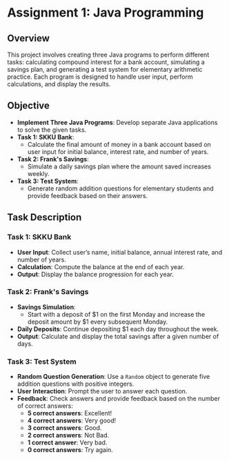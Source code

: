 # Assignment 1: Java Programming

## Overview
This project involves creating three Java programs to perform different tasks: calculating compound interest for a bank account, simulating a savings plan, and generating a test system for elementary arithmetic practice. Each program is designed to handle user input, perform calculations, and display the results.

## Objective
- **Implement Three Java Programs**: Develop separate Java applications to solve the given tasks.
- **Task 1: SKKU Bank**:
  - Calculate the final amount of money in a bank account based on user input for initial balance, interest rate, and number of years.
- **Task 2: Frank's Savings**:
  - Simulate a daily savings plan where the amount saved increases weekly.
- **Task 3: Test System**:
  - Generate random addition questions for elementary students and provide feedback based on their answers.

## Task Description

### Task 1: SKKU Bank
- **User Input**: Collect user’s name, initial balance, annual interest rate, and number of years.
- **Calculation**: Compute the balance at the end of each year.
- **Output**: Display the balance progression for each year.

### Task 2: Frank's Savings
- **Savings Simulation**: 
  - Start with a deposit of $1 on the first Monday and increase the deposit amount by $1 every subsequent Monday.
- **Daily Deposits**: Continue depositing $1 each day throughout the week.
- **Output**: Calculate and display the total savings after a given number of days.

### Task 3: Test System
- **Random Question Generation**: Use a `Random` object to generate five addition questions with positive integers.
- **User Interaction**: Prompt the user to answer each question.
- **Feedback**: Check answers and provide feedback based on the number of correct answers:
  - **5 correct answers**: Excellent!
  - **4 correct answers**: Very good!
  - **3 correct answers**: Good.
  - **2 correct answers**: Not Bad.
  - **1 correct answer**: Very bad.
  - **0 correct answers**: Try again.
